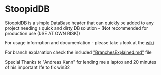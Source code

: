 # StoopidDB

StoopidDB is a simple DataBase header that can quickly be added to any project needing a quick and dirty DB solution - (Not recommended for production use (USE AT OWN RISK))<br>


For usage information and documentation - please take a look at the [wiki](https://github.com/AnzoDK/StoopidDB/wiki)

For branch explanation check the included ["BranchesExplained.md"](https://github.com/AnzoDK/StoopidDB/blob/master/BranchesExplained.md) file

Special Thanks to "Andreas Kann" for lending me a laptop and 20 minutes of his important life to fix win32
